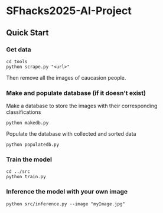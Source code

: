 # SFhacks2025-AI-Project

## Quick Start

### Get data
```
cd tools
python scrape.py "<url>"
```

Then remove all the images of caucasion people.

### Make and populate database (if it doesn't exist)
Make a database to store the images with their corresponding classifications

```
python makedb.py
```

Populate the database with collected and sorted data

```
python populatedb.py
```

### Train the model
```
cd ../src 
python train.py
```

### Inference the model with your own image
```
python src/inference.py --image "myImage.jpg"
```

